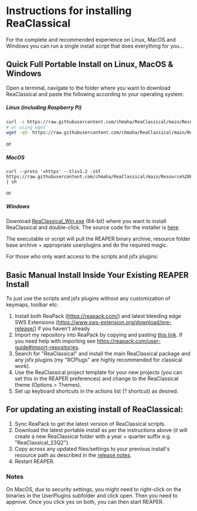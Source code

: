 # Instructions for installing ReaClassical

For the complete and recommended experience on Linux, MacOS and Windows you can run a single install script that does everything for you...

## Quick Full Portable Install on Linux, MacOS & Windows

Open a terminal, navigate to the folder where you want to download ReaClassical and paste the following according to your operating system:
##### Linux (including Raspberry Pi)
```bash
curl -s https://raw.githubusercontent.com/chmaha/ReaClassical/main/Resource%20Folders/ReaClassical_Linux.sh | sh
# or using wget
wget -qO- https://raw.githubusercontent.com/chmaha/ReaClassical/main/Resource%20Folders/ReaClassical_Linux.sh | sh
```
or
##### MacOS
``` 
curl --proto '=https' --tlsv1.2 -sSf https://raw.githubusercontent.com/chmaha/ReaClassical/main/Resource%20Folders/ReaClassical_macOS.sh | sh
```
or
##### Windows
Download [ReaClassical_Win.exe](https://raw.githubusercontent.com/chmaha/ReaClassical/main/Resource%20Folders/ReaClassical_Win.exe) (64-bit) where you want to install ReaClassical and double-click. The source code for the installer is  [here](https://github.com/chmaha/ReaClassical/tree/main/Resource%20Folders/ReaClassical-Windows-Go-Installer).

The executable or script will pull the REAPER binary archive, resource folder base archive + appropriate userplugins and do the required magic.

For those who only want access to the scripts and jsfx plugins:

## Basic Manual Install Inside Your Existing REAPER Install

To just use the scripts and jsfx plugins without any customization of keymaps, toolbar etc:
1. Install both ReaPack (https://reapack.com/) and latest bleeding edge SWS Extensions (https://www.sws-extension.org/download/pre-release/) if you haven't already
2. Import my repository into ReaPack by copying and pasting [this link](https://github.com/chmaha/ReaClassical/raw/main/index.xml). If you need help with importing see https://reapack.com/user-guide#import-repositories.
3. Search for "ReaClassical" and install the main ReaClassical package and any jsfx plugins (my "RCPlugs" are highly recommended for classical work). 
4. Use the ReaClassical project template for your new projects (you can set this in the REAPER preferences) and change to the ReaClassical theme (Options > Themes).
5. Set up keyboard shortcuts in the actions list (? shortcut) as desired.

## For updating an existing install of ReaClassical:

1. Sync ReaPack to get the latest version of ReaClassical scripts.
2. Download the latest portable install as per the instructions above (it will create a new ReaClassical folder with a year + quarter suffix e.g. "ReaClassical_23Q2").
3. Copy across any updated files/settings to your previous install's resource path as described in the [release notes](https://raw.githubusercontent.com/chmaha/ReaClassical/main/release_notes.pdf).
4. Restart REAPER.

### Notes

On MacOS, due to security settings, you might need to right-click on the binaries in the UserPlugins subfolder and click open. Then you need to approve. Once you click yes on both, you can then start REAPER.




